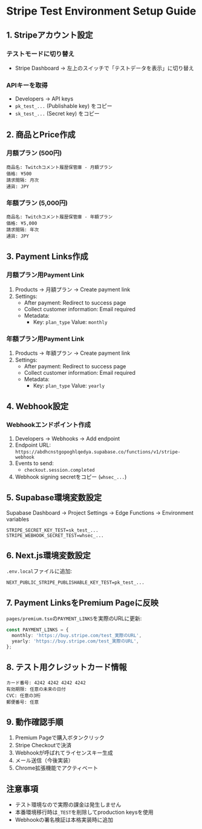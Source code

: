 # Stripe Test Environment Setup Guide

## 1. Stripeアカウント設定

### テストモードに切り替え
- Stripe Dashboard → 左上のスイッチで「テストデータを表示」に切り替え

### APIキーを取得
- Developers → API keys
- `pk_test_...` (Publishable key) をコピー
- `sk_test_...` (Secret key) をコピー

## 2. 商品とPrice作成

### 月額プラン (500円)
```
商品名: Twitchコメント履歴保管庫 - 月額プラン
価格: ¥500
請求間隔: 月次
通貨: JPY
```

### 年額プラン (5,000円)
```
商品名: Twitchコメント履歴保管庫 - 年額プラン  
価格: ¥5,000
請求間隔: 年次
通貨: JPY
```

## 3. Payment Links作成

### 月額プラン用Payment Link
1. Products → 月額プラン → Create payment link
2. Settings:
   - After payment: Redirect to success page
   - Collect customer information: Email required
   - Metadata: 
     - Key: `plan_type` Value: `monthly`

### 年額プラン用Payment Link  
1. Products → 年額プラン → Create payment link
2. Settings:
   - After payment: Redirect to success page
   - Collect customer information: Email required
   - Metadata:
     - Key: `plan_type` Value: `yearly`

## 4. Webhook設定

### Webhookエンドポイント作成
1. Developers → Webhooks → Add endpoint
2. Endpoint URL: `https://abdhcnstgopoghlqedya.supabase.co/functions/v1/stripe-webhook`
3. Events to send:
   - `checkout.session.completed`
4. Webhook signing secretをコピー (`whsec_...`)

## 5. Supabase環境変数設定

Supabase Dashboard → Project Settings → Edge Functions → Environment variables

```
STRIPE_SECRET_KEY_TEST=sk_test_...
STRIPE_WEBHOOK_SECRET_TEST=whsec_...
```

## 6. Next.js環境変数設定

`.env.local`ファイルに追加:
```
NEXT_PUBLIC_STRIPE_PUBLISHABLE_KEY_TEST=pk_test_...
```

## 7. Payment LinksをPremium Pageに反映

`pages/premium.tsx`の`PAYMENT_LINKS`を実際のURLに更新:
```typescript
const PAYMENT_LINKS = {
  monthly: 'https://buy.stripe.com/test_実際のURL',
  yearly: 'https://buy.stripe.com/test_実際のURL',
};
```

## 8. テスト用クレジットカード情報

```
カード番号: 4242 4242 4242 4242
有効期限: 任意の未来の日付
CVC: 任意の3桁
郵便番号: 任意
```

## 9. 動作確認手順

1. Premium Pageで購入ボタンクリック
2. Stripe Checkoutで決済
3. Webhookが呼ばれてライセンスキー生成
4. メール送信（今後実装）
5. Chrome拡張機能でアクティベート

## 注意事項

- テスト環境なので実際の課金は発生しません
- 本番環境移行時は`_TEST`を削除してproduction keysを使用
- Webhookの署名検証は本格実装時に追加
